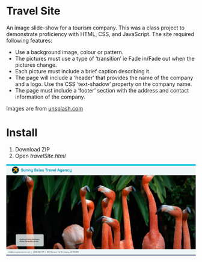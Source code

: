 # Travel Site
 An image slide-show for a tourism company. This was a class project to demonstrate proficiency with HTML, CSS, and JavaScript.
 The site required following features:
 * Use a background image, colour or pattern.
 * The pictures must use a type of ‘transition’ ie Fade in/Fade out when the pictures change.
 * Each picture must include a brief caption describing it.
 * The page will include a ‘header’ that provides the name of the company and a logo. Use the CSS ‘text-shadow’ property on the company name.
 * The page must include a ‘footer’ section with the address and contact information of the company.

 Images are from [unsplash.com](https://unsplash.com/)

  # Install
 1. Download ZIP
 2. Open *travelSite.html*

 ![screenshot](screenshot.png)
